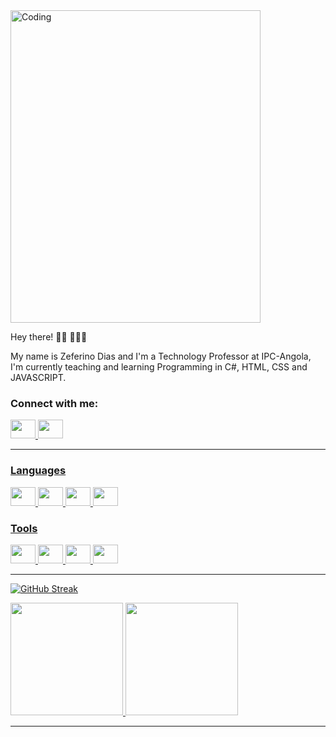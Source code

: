 <img align="center" alt="Coding" width="400" src="https://present.readthedocs.io/en/latest/_images/welcome-to-coding.gif" height="500" width="900">
<p> Hey there! 👋🏾 👩🏾‍💻</p>
<p>My name is Zeferino Dias and I'm a Technology Professor at IPC-Angola, I'm currently teaching and learning Programming in C#, HTML, CSS and JAVASCRIPT.</p>
<h3 align="left">Connect with me:</h3>

 <div>
<a href="https://mail.linkedin.com/zefelsondias"><img src="https://cdn.jsdelivr.net/gh/devicons/devicon/icons/linkedin/linkedin-original.svg" height="30" width="40"</a/>
    <a href="https://twitter.com/Zeferino_Dias1"><img src="https://cdn.jsdelivr.net/gh/devicons/devicon/icons/twitter/twitter-original.svg" height="30" width="40"</a>
 
  </div>
<hr>

<h3 align="left">Languages</h3>
<img src="https://cdn.jsdelivr.net/gh/devicons/devicon/icons/csharp/csharp-original.svg" height="30" width="40"  />
<img src="https://cdn.jsdelivr.net/gh/devicons/devicon/icons/html5/html5-original.svg" height="30" width="40" />
<img src="https://cdn.jsdelivr.net/gh/devicons/devicon/icons/css3/css3-original.svg" height="30" width="40"  />
<img src="https://cdn.jsdelivr.net/gh/devicons/devicon/icons/javascript/javascript-original.svg" height="30" width="40"/>
<h3 align="left">Tools</h3>
<img src="https://cdn.jsdelivr.net/gh/devicons/devicon/icons/visualstudio/visualstudio-plain.svg" height="30" width="40"/>
<img src="https://cdn.jsdelivr.net/gh/devicons/devicon/icons/vscode/vscode-original.svg" height="30" width="40"/>
<img src="https://cdn.jsdelivr.net/gh/devicons/devicon/icons/microsoftsqlserver/microsoftsqlserver-plain-wordmark.svg" height="30" width="40"/>
<img src="https://cdn.jsdelivr.net/gh/devicons/devicon/icons/gimp/gimp-original.svg" height="30" width="40"/>
<hr>

[![GitHub Streak](http://github-readme-streak-stats.herokuapp.com?user=ZeferinoDias&theme=elegant&hide_border=true&date_format=M%20j%5B%2C%20Y%5D)](https://git.io/streak-stats)
<div>
<a href="https://github.com/ZeferinoDias">
<img height="180em" src="https://github-readme-stats.vercel.app/api/top-langs/?username=ZeferinoDias&layout=compact&langs_count=7&theme=elegant&hide_border"/>
<img height="180em" src="https://github-readme-stats.vercel.app/api?username=ZeferinoDias&show_icons=true&theme=elegant&hide_border&include_all_commits=true&count_private=true"/>
</div>
 <hr>

